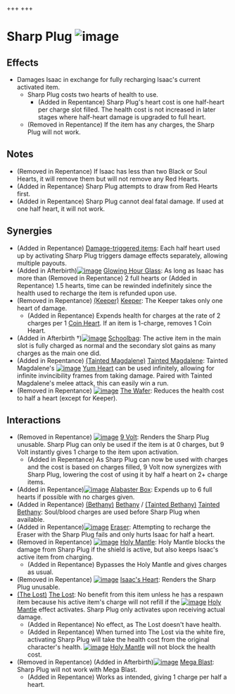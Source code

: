 +++
+++

 # Sharp Plug ![image](/image/Sharp_Plug.png) 

Effects
---------


* Damages Isaac in exchange for fully recharging Isaac's current activated item.
	+ Sharp Plug costs two hearts of health to use.
		- (Added in Repentance) Sharp Plug's heart cost is one half-heart per charge slot filled. The health cost is not increased in later stages where half-heart damage is upgraded to full heart.
	+ (Removed in Repentance) If the item has any charges, the Sharp Plug will not work.


Notes
-------


* (Removed in Repentance) If Isaac has less than two Black or Soul Hearts, it will remove them but will not remove any Red Hearts.
* (Added in Repentance) Sharp Plug attempts to draw from Red Hearts first.
* (Added in Repentance) Sharp Plug cannot deal fatal damage. If used at one half heart, it will not work.


Synergies
-----------


* (Added in Repentance) [Damage-triggered items](/wiki/Category:Damage-triggered_items "Category:Damage-triggered items"): Each half heart used up by activating Sharp Plug triggers damage effects separately, allowing multiple payouts.
* (Added in Afterbirth)[![image](/image/Glowing_Hour_Glass.png)](/wiki/Glowing_Hour_Glass "Glowing Hour Glass") [Glowing Hour Glass](/wiki/Glowing_Hour_Glass "Glowing Hour Glass"): As long as Isaac has more than (Removed in Repentance) 2 full hearts or (Added in Repentance) 1.5 hearts, time can be rewinded indefinitely since the health used to recharge the item is refunded upon use.
* (Removed in Repentance)  [(Keeper)](/wiki/Keeper "Keeper") [Keeper](/wiki/Keeper "Keeper"): The Keeper takes only one heart of damage.
	+ (Added in Repentance) Expends health for charges at the rate of 2 charges per 1 [Coin Heart](/wiki/Coin_Heart "Coin Heart"). If an item is 1-charge, removes 1 Coin Heart.
* (Added in Afterbirth †)[![image](/image/Schoolbag.png)](/wiki/Schoolbag "Schoolbag") [Schoolbag](/wiki/Schoolbag "Schoolbag"): The active item in the main slot is fully charged as normal and the secondary slot gains as many charges as the main one did.
* (Added in Repentance) [(Tainted Magdalene)](/wiki/Tainted_Magdalene "Tainted Magdalene") [Tainted Magdalene](/wiki/Tainted_Magdalene "Tainted Magdalene"): Tainted Magdalene's [![image](/image/Yum_Heart.png)](/wiki/Yum_Heart "Yum Heart") [Yum Heart](/wiki/Yum_Heart "Yum Heart") can be used infinitely, allowing for infinite invincibility frames from taking damage. Paired with Tainted Magdalene's melee attack, this can easily win a run.
* (Removed in Repentance) [![image](/image/The_Wafer.png)](/wiki/The_Wafer "The Wafer") [The Wafer](/wiki/The_Wafer "The Wafer"): Reduces the health cost to half a heart (except for Keeper).


Interactions
--------------


* (Removed in Repentance) [![image](/image/9_Volt.png)](/wiki/9_Volt "9 Volt") [9 Volt](/wiki/9_Volt "9 Volt"): Renders the Sharp Plug unusable. Sharp Plug can only be used if the item is at 0 charges, but 9 Volt instantly gives 1 charge to the item upon activation.
	+ (Added in Repentance) As Sharp Plug can now be used with charges and the cost is based on charges filled, 9 Volt now synergizes with Sharp Plug, lowering the cost of using it by half a heart on 2+ charge items.
* (Added in Repentance)[![image](/image/Alabaster_Box.png)](/wiki/Alabaster_Box "Alabaster Box") [Alabaster Box](/wiki/Alabaster_Box "Alabaster Box"): Expends up to 6 full hearts if possible with no charges given.
* (Added in Repentance) [(Bethany)](/wiki/Bethany "Bethany") [Bethany](/wiki/Bethany "Bethany") /  [(Tainted Bethany)](/wiki/Tainted_Bethany "Tainted Bethany") [Tainted Bethany](/wiki/Tainted_Bethany "Tainted Bethany"): Soul/blood charges are used before Sharp Plug when available.
* (Added in Repentance)[![image](/image/Eraser.png)](/wiki/Eraser "Eraser") [Eraser](/wiki/Eraser "Eraser"): Attempting to recharge the Eraser with the Sharp Plug fails and only hurts Isaac for half a heart.
* (Removed in Repentance) [![image](/image/Holy_Mantle.png)](/wiki/Holy_Mantle "Holy Mantle") [Holy Mantle](/wiki/Holy_Mantle "Holy Mantle"): Holy Mantle blocks the damage from Sharp Plug if the shield is active, but also keeps Isaac's active item from charging.
	+ (Added in Repentance) Bypasses the Holy Mantle and gives charges as usual.
* (Removed in Repentance) [![image](/image/Isaac%27s_Heart.png)](/wiki/Isaac%27s_Heart "Isaac's Heart") [Isaac's Heart](/wiki/Isaac%27s_Heart "Isaac's Heart"): Renders the Sharp Plug unusable.
* [(The Lost)](/wiki/The_Lost "The Lost") [The Lost](/wiki/The_Lost "The Lost"): No benefit from this item unless he has a respawn item because his active item's charge will not refill if the [![image](/image/Holy_Mantle.png)](/wiki/Holy_Mantle "Holy Mantle") [Holy Mantle](/wiki/Holy_Mantle "Holy Mantle") effect activates. Sharp Plug only activates upon receiving actual damage.
	+ (Added in Repentance) No effect, as The Lost doesn't have health.
	+ (Added in Repentance) When turned into The Lost via the white fire, activating Sharp Plug will take the health cost from the original character's health. [![image](/image/Holy_Mantle.png)](/wiki/Holy_Mantle "Holy Mantle") [Holy Mantle](/wiki/Holy_Mantle "Holy Mantle") will not block the health cost.
* (Removed in Repentance) (Added in Afterbirth)[![image](/image/Mega_Blast.png)](/wiki/Mega_Blast "Mega Blast") [Mega Blast](/wiki/Mega_Blast "Mega Blast"): Sharp Plug will not work with Mega Blast.
	+ (Added in Repentance) Works as intended, giving 1 charge per half a heart.


